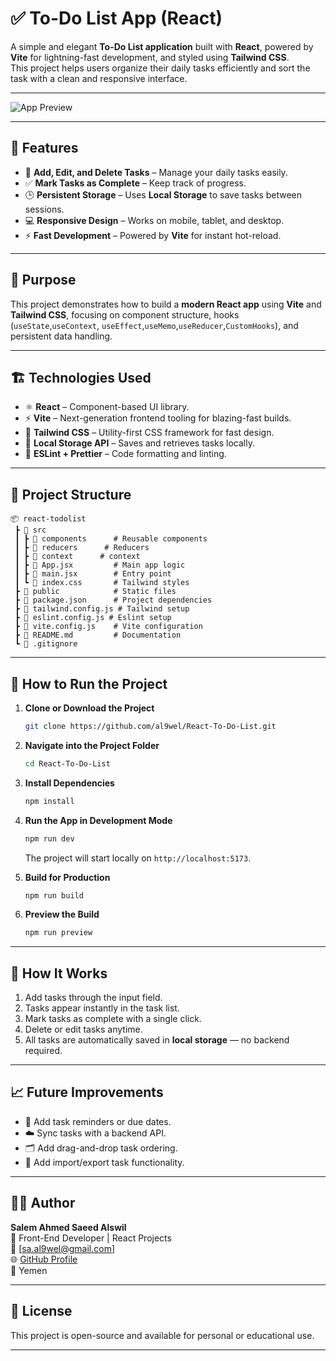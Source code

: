 # ✅ To-Do List App (React)

A simple and elegant **To-Do List application** built with **React**, powered by **Vite** for lightning-fast development, and styled using **Tailwind CSS**.  
This project helps users organize their daily tasks efficiently and sort the task with a clean and responsive interface.

---

![App Preview](https://i.imgur.com/uzVnwk9.png)

---

## 🚀 Features

- 📝 **Add, Edit, and Delete Tasks** – Manage your daily tasks easily.
- ✅ **Mark Tasks as Complete** – Keep track of progress.
- 🕒 **Persistent Storage** – Uses **Local Storage** to save tasks between sessions.
- 💻 **Responsive Design** – Works on mobile, tablet, and desktop.
- ⚡ **Fast Development** – Powered by **Vite** for instant hot-reload.

---

## 🧠 Purpose

This project demonstrates how to build a **modern React app** using **Vite** and **Tailwind CSS**, focusing on component structure, hooks (`useState`,`useContext`, `useEffect`,`useMemo`,`useReducer`,`CustomHooks`), and persistent data handling.

---

## 🏗️ Technologies Used

- ⚛️ **React** – Component-based UI library.
- ⚡ **Vite** – Next-generation frontend tooling for blazing-fast builds.
- 🎨 **Tailwind CSS** – Utility-first CSS framework for fast design.
- 💾 **Local Storage API** – Saves and retrieves tasks locally.
- 🧰 **ESLint + Prettier** – Code formatting and linting.

---

## 📁 Project Structure

```
📦 react-todolist
 ┣ 📂 src
 ┃ ┣ 📂 components      # Reusable components
 ┃ ┣ 📂 reducers      # Reducers
 ┃ ┣ 📂 context      # context
 ┃ ┣ 📜 App.jsx         # Main app logic
 ┃ ┣ 📜 main.jsx        # Entry point
 ┃ ┗ 📜 index.css       # Tailwind styles
 ┣ 📂 public            # Static files
 ┣ 📜 package.json      # Project dependencies
 ┣ 📜 tailwind.config.js # Tailwind setup
 ┣ 📜 eslint.config.js # Eslint setup
 ┣ 📜 vite.config.js    # Vite configuration
 ┣ 📜 README.md         # Documentation
 ┗ 📜 .gitignore
```

---

## 🧾 How to Run the Project

1. **Clone or Download the Project**

   ```bash
   git clone https://github.com/al9wel/React-To-Do-List.git
   ```

2. **Navigate into the Project Folder**

   ```bash
   cd React-To-Do-List
   ```

3. **Install Dependencies**

   ```bash
   npm install
   ```

4. **Run the App in Development Mode**

   ```bash
   npm run dev
   ```

   The project will start locally on `http://localhost:5173`.

5. **Build for Production**

   ```bash
   npm run build
   ```

6. **Preview the Build**
   ```bash
   npm run preview
   ```

---

## 🧩 How It Works

1. Add tasks through the input field.
2. Tasks appear instantly in the task list.
3. Mark tasks as complete with a single click.
4. Delete or edit tasks anytime.
5. All tasks are automatically saved in **local storage** — no backend required.

---

## 📈 Future Improvements

- 🔔 Add task reminders or due dates.
- ☁️ Sync tasks with a backend API.
- 🗂️ Add drag-and-drop task ordering.
- 🔄 Add import/export task functionality.

---

## 👨‍💻 Author

**Salem Ahmed Saeed Alswil**  
💼 Front-End Developer | React Projects  
📧 [sa.al9wel@gmail.com]  
🌐 [GitHub Profile](https://github.com/yourusername)  
📍 Yemen

---

## 📜 License

This project is open-source and available for personal or educational use.

---
